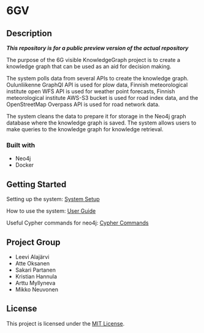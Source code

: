 # 6GV

## Description

**_This repository is for a public preview version of the actual repository_**

The purpose of the 6G visible KnowledgeGraph project is to create a knowledge graph that can be used as an aid for decision making.

The system polls data from several APIs to create the knowledge graph. Oulunliikenne GraphQl API is used for plow data, Finnish meteorological institute open WFS API is used for weather point forecasts, Finnish meteorological institute AWS-S3 bucket is used for road index data, and the OpenStreetMap Overpass API is used for road network data.

The system cleans the data to prepare it for storage in the Neo4j graph database where the knowledge graph is saved.
The system allows users to make queries to the knowledge graph for knowledge retrieval.

### Built with

- Neo4j
- Docker

## Getting Started

Setting up the system: [System Setup](/docs/server/README.md)

How to use the system: [User Guide](/docs/application_manual/UserGuide.md)

Useful Cypher commands for neo4j: [Cypher Commands](/docs/application_manual/CypherCheatSheet.md)

## Project Group

- Leevi Alaj&auml;rvi
- Atte Oksanen
- Sakari Partanen
- Kristian Hannula
- Arttu Myllyneva
- Mikko Neuvonen

## License

This project is licensed under the [MIT License](LICENSE).
